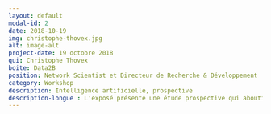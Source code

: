 ```yaml
---
layout: default
modal-id: 2
date: 2018-10-19
img: christophe-thovex.jpg
alt: image-alt
project-date: 19 octobre 2018
qui: Christophe Thovex
boite: Data2B
position: Network Scientist et Directeur de Recherche & Développement  
category: Workshop
description: Intelligence artificielle, prospective
description-longue : L'exposé présente une étude prospective qui aboutit à une schématique claire, contribuant à dissiper les conjectures qui prédisent l’IA en tant que dictature impossible à renverser ou à l’opposé, champ des possibles encore sans précédent pour le progrès de l’humanité. Loin des scénarii hollywoodiens - « Le Meilleur des Mondes », « Terminator », « Ex-machina » - une alternative plus sage et profondément disruptive n’est-elle pas, finalement, la plus probable?
---
```

